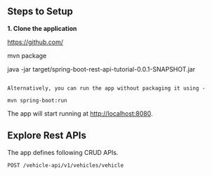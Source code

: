

## Steps to Setup

**1. Clone the application**

https://github.com/


mvn package

java -jar target/spring-boot-rest-api-tutorial-0.0.1-SNAPSHOT.jar

```

Alternatively, you can run the app without packaging it using -

mvn spring-boot:run
```

The app will start running at <http://localhost:8080>.

## Explore Rest APIs

The app defines following CRUD APIs.
  
    POST /vehicle-api/v1/vehicles/vehicle
    
    
    
